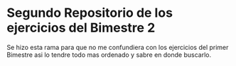 # Segundo Repositorio de los ejercicios del Bimestre 2

Se hizo esta rama para que no me confundiera con los ejercicios del primer Bimestre asi lo tendre todo mas ordenado y sabre en donde buscarlo.
